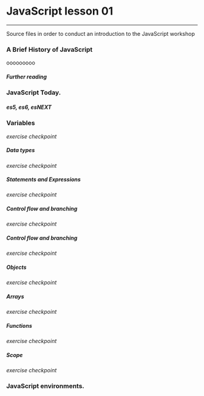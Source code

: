 
# JavaScript lesson 01
---------------------------
Source files in order to conduct an introduction to the JavaScript  workshop


### A Brief History of JavaScript

ooooooooo

##### Further reading
[]()

### JavaScript Today.
##### es5, es6, esNEXT

### Variables

_exercise checkpoint_

##### Data types

_exercise checkpoint_

##### Statements and Expressions

_exercise checkpoint_

##### Control flow and branching

_exercise checkpoint_

##### Control flow and branching

_exercise checkpoint_

##### Objects

_exercise checkpoint_


##### Arrays

_exercise checkpoint_


##### Functions

_exercise checkpoint_

##### Scope

_exercise checkpoint_

### JavaScript environments.
